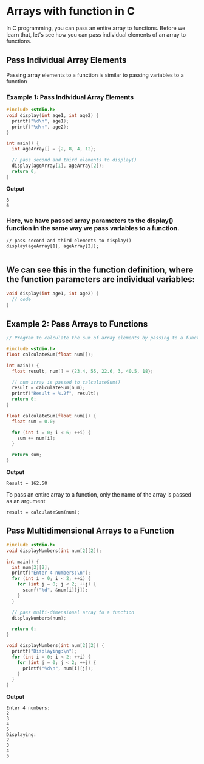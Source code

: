 # Arrays with function in C
In C programming, you can pass an entire array to functions. Before we learn that, let's see how you can pass individual elements of an array to functions.
## Pass Individual Array Elements
Passing array elements to a function is similar to passing variables to a function

 
### Example 1: Pass Individual Array Elements

```c
#include <stdio.h>
void display(int age1, int age2) {
  printf("%d\n", age1);
  printf("%d\n", age2);
}

int main() {
  int ageArray[] = {2, 8, 4, 12};

  // pass second and third elements to display()
  display(ageArray[1], ageArray[2]); 
  return 0;
}


```
**Output**
```
8
4
```

### Here, we have passed array parameters to the display() function in the same way we pass variables to a function.
```
// pass second and third elements to display()
display(ageArray[1], ageArray[2]);


```

## We can see this in the function definition, where the function parameters are individual variables:

```c
void display(int age1, int age2) {
  // code
}
```
## Example 2: Pass Arrays to Functions
```c
// Program to calculate the sum of array elements by passing to a function 

#include <stdio.h>
float calculateSum(float num[]);

int main() {
  float result, num[] = {23.4, 55, 22.6, 3, 40.5, 18};

  // num array is passed to calculateSum()
  result = calculateSum(num); 
  printf("Result = %.2f", result);
  return 0;
}

float calculateSum(float num[]) {
  float sum = 0.0;

  for (int i = 0; i < 6; ++i) {
    sum += num[i];
  }

  return sum;
}
```
**Output**
```
Result = 162.50

```
To pass an entire array to a function, only the name of the array is passed as an argument
```
result = calculateSum(num);

```
## Pass Multidimensional Arrays to a Function
```c
#include <stdio.h>
void displayNumbers(int num[2][2]);

int main() {
  int num[2][2];
  printf("Enter 4 numbers:\n");
  for (int i = 0; i < 2; ++i) {
    for (int j = 0; j < 2; ++j) {
      scanf("%d", &num[i][j]);
    }
  }

  // pass multi-dimensional array to a function
  displayNumbers(num);

  return 0;
}

void displayNumbers(int num[2][2]) {
  printf("Displaying:\n");
  for (int i = 0; i < 2; ++i) {
    for (int j = 0; j < 2; ++j) {
      printf("%d\n", num[i][j]);
    }
  }
}
```
**Output**
```
Enter 4 numbers:
2
3
4
5
Displaying:
2
3
4
5
```
